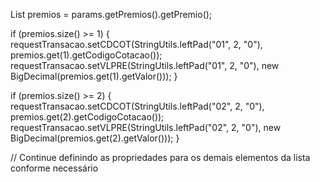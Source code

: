 List<PremioPremiosSimularParcelasType> premios = params.getPremios().getPremio();

if (premios.size() >= 1) {
    requestTransacao.setCDCOT(StringUtils.leftPad("01", 2, "0"), premios.get(1).getCodigoCotacao());
    requestTransacao.setVLPRE(StringUtils.leftPad("01", 2, "0"), new BigDecimal(premios.get(1).getValor()));
}

if (premios.size() >= 2) {
    requestTransacao.setCDCOT(StringUtils.leftPad("02", 2, "0"), premios.get(2).getCodigoCotacao());
    requestTransacao.setVLPRE(StringUtils.leftPad("02", 2, "0"), new BigDecimal(premios.get(2).getValor()));
}

// Continue definindo as propriedades para os demais elementos da lista conforme necessário
